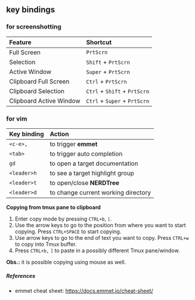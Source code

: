 ## key bindings

### for screenshotting

| Feature                 | Shortcut                     |
| :---------------------- | :--------------------------- |
| Full Screen             | `PrtScrn`                    |
| Selection               | `Shift` + `PrtScrn`          |
| Active Window           | `Super` + `PrtScrn`          |
| Clipboard Full Screen   | `Ctrl` + `PrtScrn`           |
| Clipboard Selection     | `Ctrl` + `Shift` + `PrtScrn` |
| Clipboard Active Window | `Ctrl` + `Super` + `PrtScrn` |

### for vim

| Key binding | Action                              |
| :---------- | :---------------------------------- |
| `<c-e>,`    | to trigger **emmet**                |
| `<tab>`     | to trigger auto completion          |
| `gd`        | to open a target documentation      |
| `<leader>h` | to see a target highlight group     |
| `<leader>t` | to open/close **NERDTree**          |
| `<leader>d` | to change current working directory |

**Copying from tmux pane to clipboard**

1. Enter copy mode by pressing `CTRL+b`, `[`.
2. Use the arrow keys to go to the position from where you want to start copying. Press `CTRL+SPACE` to start copying.
3. Use arrow keys to go to the end of text you want to copy. Press `CTRL+w` to copy into Tmux buffer.
4. Press `CTRL+b,` `]` to paste in a possibly different Tmux pane/window.

**Obs.:** it is possible copying using mouse as well.

##### References

- emmet cheat sheet: https://docs.emmet.io/cheat-sheet/

